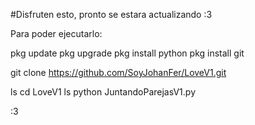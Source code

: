 #Disfruten esto, pronto se estara actualizando :3

Para poder ejecutarlo:

pkg update
pkg upgrade
pkg install python
pkg install git

git clone https://github.com/SoyJohanFer/LoveV1.git

ls
cd LoveV1
ls
python JuntandoParejasV1.py

:3 
